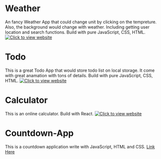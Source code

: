 # Weather
An fancy Weather App that could change unit by clicking on the tempreture. Also, the background would change with weather. Including getting user location and search functions. Build with pure JavaScript, CSS, HTML. 
[![Click to view website](https://github.com/Yutao-Zhou/JaveScript-Apps/gif/weather.gif)](https://yutao-zhou.github.io/JaveScript-Apps/html/weather.html)

# Todo
This is a great Todo App that would store todo list on local storage. It come with great anamation with tons of details. Build with pure JavaScript, CSS, HTML.
[![Click to view website](https://github.com/Yutao-Zhou/JaveScript-Apps/gif/todo.gif)](https://yutao-zhou.github.io/JaveScript-Apps/html/todo.html)

# Calculator
This is an online calculator. Build with React.
[![Click to view website](https://github.com/Yutao-Zhou/JaveScript-Apps/gif/calculator.gif)](https://yutao-zhou.github.io/calculator/)

# Countdown-App
 This is a countdown application write with JavaScript, HTML and CSS. [Link Here](https://yutao-zhou.github.io/JaveScript-Apps/)